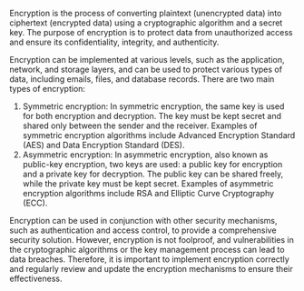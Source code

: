 Encryption is the process of converting plaintext (unencrypted data) into ciphertext (encrypted data) using a cryptographic algorithm and a secret key. The purpose of encryption is to protect data from unauthorized access and ensure its confidentiality, integrity, and authenticity.

Encryption can be implemented at various levels, such as the application, network, and storage layers, and can be used to protect various types of data, including emails, files, and database records. There are two main types of encryption:

1. Symmetric encryption: In symmetric encryption, the same key is used for both encryption and decryption. The key must be kept secret and shared only between the sender and the receiver. Examples of symmetric encryption algorithms include Advanced Encryption Standard (AES) and Data Encryption Standard (DES).
2. Asymmetric encryption: In asymmetric encryption, also known as public-key encryption, two keys are used: a public key for encryption and a private key for decryption. The public key can be shared freely, while the private key must be kept secret. Examples of asymmetric encryption algorithms include RSA and Elliptic Curve Cryptography (ECC).

Encryption can be used in conjunction with other security mechanisms, such as authentication and access control, to provide a comprehensive security solution. However, encryption is not foolproof, and vulnerabilities in the cryptographic algorithms or the key management process can lead to data breaches. Therefore, it is important to implement encryption correctly and regularly review and update the encryption mechanisms to ensure their effectiveness.